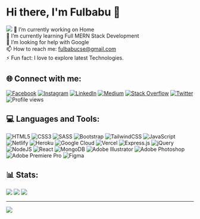 # Hi there, I'm Fulbabu 👋

![](https://scontent.fdac34-1.fna.fbcdn.net/v/t1.6435-9/117616684_1012143805914670_53079946360523264_n.jpg?_nc_cat=108&ccb=1-7&_nc_sid=19026a&_nc_eui2=AeFokElJ8MyrxbpabmR3OhTKnFo28EXzxSWcWjbwRfPFJeK-eB70huBP4R8qvwNPT-XdvqK2UX4Mu0PGl3AoAQDZ&_nc_ohc=P6aLTGzxraQAX-SecAT&tn=KahvjNJXGuMh-YSZ&_nc_ht=scontent.fdac34-1.fna&oh=00_AT-KehEipEBgiXyIGD46wG1umPnOEb006oEllCwWKIikAw&oe=62FD9D5B)
🔭 I’m currently working on Home<br>🌱 I’m currently learning Full MERN Stack Development<br>🤔 I’m looking for help with Google<br>📫 How to reach me: fulbabucse@gmail.com<br>⚡ Fun fact: I love to explore latest Technologies.

## 🌐 Connect with me:

[![Facebook](https://img.shields.io/badge/Facebook-%231877F2.svg?logo=Facebook&logoColor=white)](https://facebook.com/imFahim.95) [![Instagram](https://img.shields.io/badge/Instagram-%23E4405F.svg?logo=Instagram&logoColor=white)](https://instagram.com/imfulbabu) [![LinkedIn](https://img.shields.io/badge/LinkedIn-%230077B5.svg?logo=linkedin&logoColor=white)](https://linkedin.com/in/fulbabu) [![Medium](https://img.shields.io/badge/Medium-12100E?logo=medium&logoColor=white)](https://medium.com/@fulbabucse) [![Stack Overflow](https://img.shields.io/badge/-Stackoverflow-FE7A16?logo=stack-overflow&logoColor=white)](https://stackoverflow.com/users/17646196) [![Twitter](https://img.shields.io/badge/Twitter-%231DA1F2.svg?logo=Twitter&logoColor=white)](https://twitter.com/im_fulbabu)
![Profile views](https://gpvc.arturio.dev/fulbabucse)

## 💻 Languages and Tools:

![HTML5](https://img.shields.io/badge/html5-%23E34F26.svg?style=for-the-badge&logo=html5&logoColor=white) ![CSS3](https://img.shields.io/badge/css3-%231572B6.svg?style=for-the-badge&logo=css3&logoColor=white) ![SASS](https://img.shields.io/badge/SASS-hotpink.svg?style=for-the-badge&logo=SASS&logoColor=white) ![Bootstrap](https://img.shields.io/badge/bootstrap-%23563D7C.svg?style=for-the-badge&logo=bootstrap&logoColor=white) ![TailwindCSS](https://img.shields.io/badge/tailwindcss-%2338B2AC.svg?style=for-the-badge&logo=tailwind-css&logoColor=white) ![JavaScript](https://img.shields.io/badge/javascript-%23323330.svg?style=for-the-badge&logo=javascript&logoColor=%23F7DF1E) ![Netlify](https://img.shields.io/badge/netlify-%23000000.svg?style=for-the-badge&logo=netlify&logoColor=#00C7B7) ![Heroku](https://img.shields.io/badge/heroku-%23430098.svg?style=for-the-badge&logo=heroku&logoColor=white) ![Google Cloud](https://img.shields.io/badge/Google%20Cloud-%234285F4.svg?style=for-the-badge&logo=google-cloud&logoColor=white) ![Vercel](https://img.shields.io/badge/vercel-%23000000.svg?style=for-the-badge&logo=vercel&logoColor=white) ![Express.js](https://img.shields.io/badge/express.js-%23404d59.svg?style=for-the-badge&logo=express&logoColor=%2361DAFB) ![jQuery](https://img.shields.io/badge/jquery-%230769AD.svg?style=for-the-badge&logo=jquery&logoColor=white) ![NodeJS](https://img.shields.io/badge/node.js-6DA55F?style=for-the-badge&logo=node.js&logoColor=white) ![React](https://img.shields.io/badge/react-%2320232a.svg?style=for-the-badge&logo=react&logoColor=%2361DAFB) ![MongoDB](https://img.shields.io/badge/MongoDB-%234ea94b.svg?style=for-the-badge&logo=mongodb&logoColor=white) ![Adobe Illustrator](https://img.shields.io/badge/adobeillustrator-%23FF9A00.svg?style=for-the-badge&logo=adobeillustrator&logoColor=white) ![Adobe Photoshop](https://img.shields.io/badge/adobephotoshop-%2331A8FF.svg?style=for-the-badge&logo=adobephotoshop&logoColor=white) ![Adobe Premiere Pro](https://img.shields.io/badge/Adobe%20Premiere%20Pro-9999FF.svg?style=for-the-badge&logo=Adobe%20Premiere%20Pro&logoColor=white) ![Figma](https://img.shields.io/badge/figma-%23F24E1E.svg?style=for-the-badge&logo=figma&logoColor=white)

## 📊 Stats:

![](https://github-readme-stats.vercel.app/api?username=fulbabucse&theme=react&hide_border=false&include_all_commits=true&count_private=true)
![](https://github-readme-streak-stats.herokuapp.com/?user=fulbabucse&theme=react&hide_border=false)
![](https://github-readme-stats.vercel.app/api/top-langs/?username=fulbabucse&theme=react&hide_border=false&include_all_commits=true&count_private=true&layout=compact)

---

[![](https://visitcount.itsvg.in/api?id=fulbabucse&icon=0&color=0)](https://visitcount.itsvg.in)
